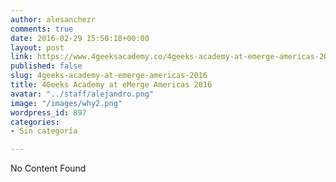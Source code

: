 ```yaml
---
author: alesanchezr
comments: true
date: 2016-02-29 15:50:18+00:00
layout: post
link: https://www.4geeksacademy.co/4geeks-academy-at-emerge-americas-2016/
published: false
slug: 4geeks-academy-at-emerge-americas-2016
title: 4Geeks Academy at eMerge Americas 2016
avatar: "../staff/alejandro.png"
image: "/images/why2.png"
wordpress_id: 897
categories:
- Sin categoría

---
```


No Content Found
